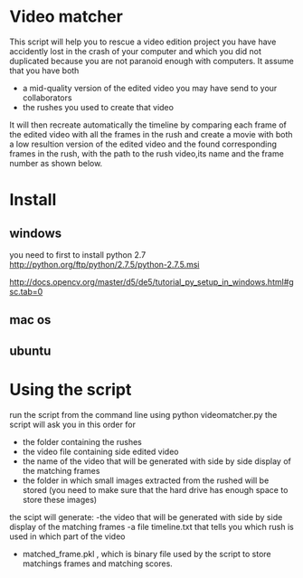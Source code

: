 # Video matcher

This script will help you to rescue a video edition project you have  have accidently lost in the crash of your computer and which you did not duplicated because you are not paranoid enough with computers. 
It assume that you have both 
- a mid-quality version of the edited video you may have send to your collaborators
- the rushes you used to create that video

It will then recreate automatically the timeline by comparing each frame of the edited video with all the frames in the rush and create a movie with both a low resultion version of the edited video and the found corresponding frames in the rush, with the path to the rush video,its name and the frame number as shown below.

# Install

## windows
you need to first to install python 2.7
http://python.org/ftp/python/2.7.5/python-2.7.5.msi

http://docs.opencv.org/master/d5/de5/tutorial_py_setup_in_windows.html#gsc.tab=0

## mac os

## ubuntu

# Using the script

run the script from the command line using
python videomatcher.py
the script will ask you in this order for 
- the folder containing the rushes
- the video file containing side  edited video
- the name of the video that  will be generated with side by side display of the matching frames
- the folder in which small images extracted from the rushed will be stored (you need to make sure that the hard drive has
 enough space to store these images)

the scipt will generate:
-the video that  will be generated with side by side display of the matching frames
-a file timeline.txt that tells you which rush is used in which part of the video
- matched_frame.pkl , which is binary file used by the script to store matchings frames and matching scores.




  
